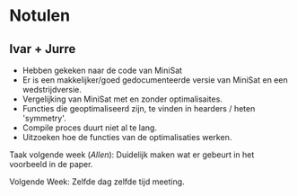 Notulen
=======
 
Ivar + Jurre
----------------
* Hebben gekeken naar de code van MiniSat
* Er is een makkelijker/goed gedocumenteerde versie van MiniSat en een wedstrijdversie.
* Vergelijking van MiniSat met en zonder optimalisaites.
* Functies die geoptimaliseerd zijn, te vinden in hearders / heten 'symmetry'.
* Compile proces duurt niet al te lang.
* Uitzoeken hoe de functies van de optimalisaties werken.

Taak volgende week (*Allen*): Duidelijk maken wat er gebeurt in het voorbeeld in de paper.

Volgende Week: Zelfde dag zelfde tijd meeting.

